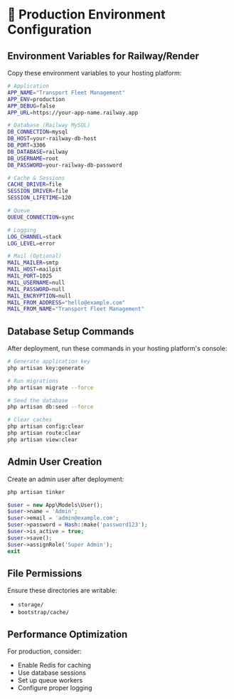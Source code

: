 # 🚀 Production Environment Configuration

## Environment Variables for Railway/Render

Copy these environment variables to your hosting platform:

```bash
# Application
APP_NAME="Transport Fleet Management"
APP_ENV=production
APP_DEBUG=false
APP_URL=https://your-app-name.railway.app

# Database (Railway MySQL)
DB_CONNECTION=mysql
DB_HOST=your-railway-db-host
DB_PORT=3306
DB_DATABASE=railway
DB_USERNAME=root
DB_PASSWORD=your-railway-db-password

# Cache & Sessions
CACHE_DRIVER=file
SESSION_DRIVER=file
SESSION_LIFETIME=120

# Queue
QUEUE_CONNECTION=sync

# Logging
LOG_CHANNEL=stack
LOG_LEVEL=error

# Mail (Optional)
MAIL_MAILER=smtp
MAIL_HOST=mailpit
MAIL_PORT=1025
MAIL_USERNAME=null
MAIL_PASSWORD=null
MAIL_ENCRYPTION=null
MAIL_FROM_ADDRESS="hello@example.com"
MAIL_FROM_NAME="Transport Fleet Management"
```

## Database Setup Commands

After deployment, run these commands in your hosting platform's console:

```bash
# Generate application key
php artisan key:generate

# Run migrations
php artisan migrate --force

# Seed the database
php artisan db:seed --force

# Clear caches
php artisan config:clear
php artisan route:clear
php artisan view:clear
```

## Admin User Creation

Create an admin user after deployment:

```bash
php artisan tinker
```

```php
$user = new App\Models\User();
$user->name = 'Admin';
$user->email = 'admin@example.com';
$user->password = Hash::make('password123');
$user->is_active = true;
$user->save();
$user->assignRole('Super Admin');
exit
```

## File Permissions

Ensure these directories are writable:
- `storage/`
- `bootstrap/cache/`

## Performance Optimization

For production, consider:
- Enable Redis for caching
- Use database sessions
- Set up queue workers
- Configure proper logging